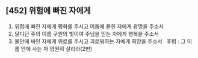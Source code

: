 ## [452] 위험에 빠진 자에게

1) 위험에 빠진 자에게 평화를 주시고 어둠에 묻힌 자에게 광명을 주소서   
2) 달디단 주의 이름 구원의 빛이여 주님을 믿는 자에게 행복을 주소서  
3) 불안에 싸인 자에게 위로를 주시고 괴로워하는 자에게 희망을 주소서  
후렴 : 그 이름 안에 사는 자 영원히 살리라(2번)
